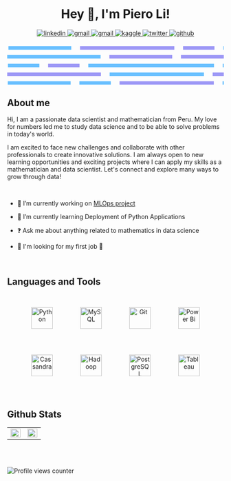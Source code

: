 # <div align="center">Hey 👋, I'm Piero Li!</div>  
  

<div align="center">
<a href="https://linkedin.com/in/piero-fernando-li-llaja-76164b16b" target="_blank">
<img src=https://img.shields.io/badge/linkedin-%231E77B5.svg?&style=for-the-badge&logo=linkedin&logoColor=white alt=linkedin style="margin-bottom: 5px;" />
</a>
<a href="mailto:emprendedor040298@gmail.com" target="_blank">
<img src=https://img.shields.io/badge/Gmail-D14836?style=for-the-badge&logo=gmail&logoColor=white alt=gmail style="margin-bottom: 5px;" />
</a>  
<a href="mailto:pfernando99@hotmail.com" target="_blank">
<img src=https://img.shields.io/badge/Microsoft_Outlook-0078D4?style=for-the-badge&logo=microsoft-outlook&logoColor=white alt=gmail style="margin-bottom: 5px;" />
</a>
<a href="https://www.kaggle.com/steveli99" target="_blank">
<img src=https://img.shields.io/badge/kaggle-%2344BAE8.svg?&style=for-the-badge&logo=kaggle&logoColor=white alt=kaggle style="margin-bottom: 5px;" />
</a>   
<a href="https://twitter.com/SteveLi35209051" target="_blank">
<img src=https://img.shields.io/badge/twitter-%2300acee.svg?&style=for-the-badge&logo=twitter&logoColor=white alt=twitter style="margin-bottom: 5px;" />
</a>
<a href="https://github.com/PedroLiLL" target="_blank">
<img src=https://img.shields.io/badge/github-%2324292e.svg?&style=for-the-badge&logo=github&logoColor=white alt=github style="margin-bottom: 5px;" />
</a> 
</div>  

<br>

<?xml version="1.0" encoding="utf-8"?>
<svg xmlns="http://www.w3.org/2000/svg" viewBox="0 0 1240 220">
  <g>
    <rect fill="#69C0FF" height="20" width="360" x="0" y="0"/>
    <rect fill="#9d98f6" height="20" width="540" x="410" y="0"/>
    <rect fill="#9d98f6" height="20" width="180" x="1000" y="0"/>
    <rect fill="#9d98f6" height="20" width="180" x="2000" y="0"/>
    <rect fill="#9d98f6" height="20" width="360" x="2640" y="0"/>
    <rect fill="#69C0FF" height="20" width="360" x="2230" y="0"/>
    <rect fill="#69C0FF" height="20" width="720" x="1230" y="0"/>
    <rect fill="#69C0FF" height="20" width="360" x="3050" y="0"/>
    <rect fill="#9d98f6" height="20" width="540" x="3460" y="0"/>
    <rect fill="#9d98f6" height="20" width="180" x="4050" y="0"/>
    <rect fill="#9d98f6" height="20" width="180" x="5050" y="0"/>
    <rect fill="#9d98f6" height="20" width="360" x="5690" y="0"/>
    <rect fill="#69C0FF" height="20" width="360" x="5280" y="0"/>
    <rect fill="#69C0FF" height="20" width="720" x="4280" y="0"/>
    <animateTransform attributeName="transform" attributeType="XML" dur="15s" from="-3050" repeatCount="indefinite" to="0" type="translate"/>
  </g>
  <g>
    <rect fill="#69C0FF" height="20" width="180" x="1770" y="50"/>
    <rect fill="#9d98f6" height="20" width="360" x="590" y="50"/>
    <rect fill="#9d98f6" height="20" width="540" x="2590" y="50"/>
    <rect fill="#69C0FF" height="20" width="540" x="2000" y="50"/>
    <rect fill="#69C0FF" height="20" width="540" x="0" y="50"/>
    <rect fill="#9d98f6" height="20" width="720" x="1000" y="50"/>
    <rect fill="#69C0FF" height="20" width="180" x="4950" y="50"/>
    <rect fill="#9d98f6" height="20" width="360" x="3770" y="50"/>
    <rect fill="#9d98f6" height="20" width="540" x="5770" y="50"/>
    <rect fill="#69C0FF" height="20" width="540" x="5180" y="50"/>
    <rect fill="#69C0FF" height="20" width="540" x="3180" y="50"/>
    <rect fill="#9d98f6" height="20" width="720" x="4180" y="50"/>
    <animateTransform attributeName="transform" attributeType="XML" dur="20s" from="0" repeatCount="indefinite" to="-3180" type="translate"/>
  </g>
  <g>
    <rect fill="#9d98f6" height="20" width="180" x="230" y="100"/>
    <rect fill="#69C0FF" height="20" width="180" x="0" y="100"/>
    <rect fill="#9d98f6" height="20" width="360" x="2640" y="100"/>
    <rect fill="#9d98f6" height="20" width="360" x="1640" y="100"/>
    <rect fill="#69C0FF" height="20" width="360" x="1230" y="100"/>
    <rect fill="#69C0FF" height="20" width="540" x="2050" y="100"/>
    <rect fill="#69C0FF" height="20" width="720" x="460" y="100"/>
    <rect fill="#9d98f6" height="20" width="180" x="3280" y="100"/>
    <rect fill="#69C0FF" height="20" width="180" x="3050" y="100"/>
    <rect fill="#9d98f6" height="20" width="360" x="5690" y="100"/>
    <rect fill="#9d98f6" height="20" width="360" x="4690" y="100"/>
    <rect fill="#69C0FF" height="20" width="360" x="4280" y="100"/>
    <rect fill="#69C0FF" height="20" width="540" x="5100" y="100"/>
    <rect fill="#69C0FF" height="20" width="720" x="3510" y="100"/>
    <animateTransform attributeName="transform" attributeType="XML" dur="25s" from="-3050" repeatCount="indefinite" to="0" type="translate"/>
  </g>
  <g>
    <rect fill="#69C0FF" height="20" width="180" x="1820" y="150"/>
    <rect fill="#9d98f6" height="20" width="180" x="1180" y="150"/>
    <rect fill="#69C0FF" height="20" width="360" x="2820" y="150"/>
    <rect fill="#9d98f6" height="20" width="360" x="1410" y="150"/>
    <rect fill="#69C0FF" height="20" width="540" x="590" y="150"/>
    <rect fill="#9d98f6" height="20" width="540" x="0" y="150"/>
    <rect fill="#9d98f6" height="20" width="720" x="2050" y="150"/>
    <rect fill="#69C0FF" height="20" width="180" x="5050" y="150"/>
    <rect fill="#9d98f6" height="20" width="180" x="4410" y="150"/>
    <rect fill="#69C0FF" height="20" width="360" x="6050" y="150"/>
    <rect fill="#9d98f6" height="20" width="360" x="4640" y="150"/>
    <rect fill="#69C0FF" height="20" width="540" x="3820" y="150"/>
    <rect fill="#9d98f6" height="20" width="540" x="3230" y="150"/>
    <rect fill="#9d98f6" height="20" width="720" x="5280" y="150"/>
    <animateTransform attributeName="transform" attributeType="XML" dur="30s" from="0" repeatCount="indefinite" to="-3230" type="translate"/>
  </g>
  <g>
    <rect fill="#9d98f6" height="20" width="180" x="3050" y="200"/>
    <rect fill="#9d98f6" height="20" width="180" x="2230" y="200"/>
    <rect fill="#69C0FF" height="20" width="180" x="410" y="200"/>
    <rect fill="#9d98f6" height="20" width="360" x="1820" y="200"/>
    <rect fill="#69C0FF" height="20" width="360" x="0" y="200"/>
    <rect fill="#69C0FF" height="20" width="540" x="2460" y="200"/>
    <rect fill="#69C0FF" height="20" width="540" x="1230" y="200"/>
    <rect fill="#9d98f6" height="20" width="540" x="640" y="200"/>
    <rect fill="#9d98f6" height="20" width="180" x="6330" y="200"/>
    <rect fill="#9d98f6" height="20" width="180" x="5510" y="200"/>
    <rect fill="#69C0FF" height="20" width="180" x="3690" y="200"/>
    <rect fill="#9d98f6" height="20" width="360" x="5100" y="200"/>
    <rect fill="#69C0FF" height="20" width="360" x="3280" y="200"/>
    <rect fill="#69C0FF" height="20" width="540" x="5740" y="200"/>
    <rect fill="#69C0FF" height="20" width="540" x="4510" y="200"/>
    <rect fill="#9d98f6" height="20" width="540" x="3920" y="200"/>
    <animateTransform attributeName="transform" attributeType="XML" dur="35s" from="-3280" repeatCount="indefinite" to="0" type="translate"/>
  </g>
</svg>
  


## About me   
Hi, I am a passionate data scientist and mathematician from Peru. My love for numbers led me to study data science and to be able to solve problems in today's world.

I am excited to face new challenges and collaborate with other professionals to create innovative solutions. I am always open to new learning opportunities and exciting projects where I can apply my skills as a mathematician and data scientist. Let's connect and explore many ways to grow through data!  
  

<br/>  


- 🔭 I’m currently working on [MLOps project](https://github.com/PedroLiLL/STEAM-MLOps)  
  

- 🌱 I’m currently learning Deployment of Python Applications  
  

- ❓ Ask me about anything related to mathematics in data science  
  

- 🤝 I'm looking for my first job 💼 

<br/>  


## Languages and Tools  
<div align="center">  
<a href="https://www.python.org/" target="_blank"><img style="margin: 30px" src="https://profilinator.rishav.dev/skills-assets/python-original.svg" alt="Python" height="50" /></a>  
<a href="https://www.mysql.com/" target="_blank"><img style="margin: 30px" src="https://profilinator.rishav.dev/skills-assets/mysql-original-wordmark.svg" alt="MySQL" height="50" /></a>  
<a href="https://github.com/" target="_blank"><img style="margin: 30px" src="https://profilinator.rishav.dev/skills-assets/git-scm-icon.svg" alt="Git" height="50" /></a>  
<a href="https://powerbi.microsoft.com/en-us/" target="_blank"><img style="margin: 30px" src="https://profilinator.rishav.dev/skills-assets/powerbi.png" alt="Power Bi" height="50" /></a>  
<a href="https://cassandra.apache.org/_/index.html" target="_blank"><img style="margin: 30px" src="https://profilinator.rishav.dev/skills-assets/apache_cassandra-icon.svg" alt="Cassandra" height="50" /></a>  
<a href="https://hadoop.apache.org/" target="_blank"><img style="margin: 30px" src="https://profilinator.rishav.dev/skills-assets/apache_hadoop-icon.svg" alt="Hadoop" height="50" /></a>  
<a href="https://www.postgresql.org/" target="_blank"><img style="margin: 30px" src="https://profilinator.rishav.dev/skills-assets/postgresql-original-wordmark.svg" alt="PostgreSQL" height="50" /></a>  
<a href="https://www.tableau.com/" target="_blank"><img style="margin: 30px" src="https://profilinator.rishav.dev/skills-assets/tableau.svg" alt="Tableau" height="50" /></a>  
</div>  

<br/>  


## Github Stats  
<table><tr><td valign="top" width="50%">

<img src="https://github-readme-stats.vercel.app/api?username=PedroLiLL&show_icons=true&count_private=true&hide_border=true" align="left" style="width: 100%" />

</td><td valign="top" width="50%">

<img src="https://github-readme-stats.vercel.app/api/top-langs/?username=PedroLiLL&hide_border=true&layout=compact" align="left" style="width: 100%" />

</td></tr></table>  

<br/>  

  

<br/>  

![Profile views counter](https://komarev.com/ghpvc/?username=PedroLiLL&&style=flat-square)  
  

<br/>  


<br />
